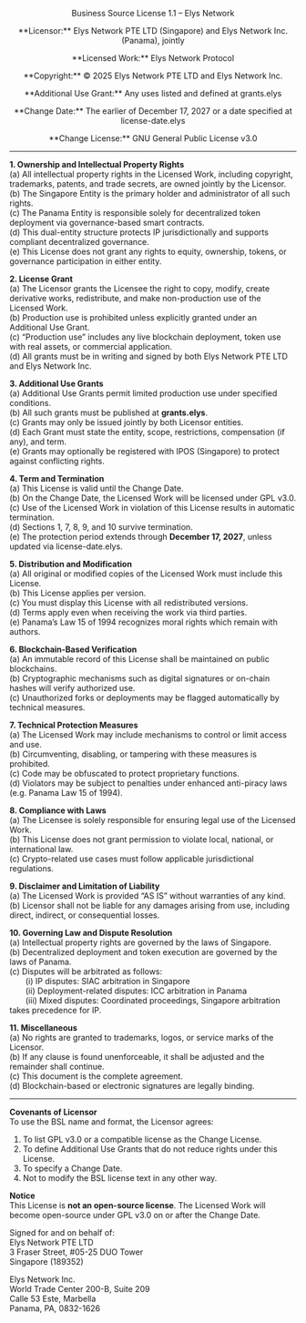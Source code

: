<p align="center"> Business Source License 1.1 – Elys Network  </p>

<p align="center">**Licensor:** Elys Network PTE LTD (Singapore) and Elys Network Inc. (Panama), jointly   </p>
<p align="center">**Licensed Work:** Elys Network Protocol  </p>
<p align="center">**Copyright:** © 2025 Elys Network PTE LTD and Elys Network Inc.  </p>
<p align="center">**Additional Use Grant:** Any uses listed and defined at grants.elys  </p>
<p align="center">**Change Date:** The earlier of December 17, 2027 or a date specified at license-date.elys  </p>
<p align="center">**Change License:** GNU General Public License v3.0  </p>

---

**1. Ownership and Intellectual Property Rights**  
(a) All intellectual property rights in the Licensed Work, including copyright, trademarks, patents, and trade secrets, are owned jointly by the Licensor.  
(b) The Singapore Entity is the primary holder and administrator of all such rights.  
(c) The Panama Entity is responsible solely for decentralized token deployment via governance-based smart contracts.  
(d) This dual-entity structure protects IP jurisdictionally and supports compliant decentralized governance.  
(e) This License does not grant any rights to equity, ownership, tokens, or governance participation in either entity.

**2. License Grant**  
(a) The Licensor grants the Licensee the right to copy, modify, create derivative works, redistribute, and make non-production use of the Licensed Work.  
(b) Production use is prohibited unless explicitly granted under an Additional Use Grant.  
(c) “Production use” includes any live blockchain deployment, token use with real assets, or commercial application.  
(d) All grants must be in writing and signed by both Elys Network PTE LTD and Elys Network Inc.

**3. Additional Use Grants**  
(a) Additional Use Grants permit limited production use under specified conditions.  
(b) All such grants must be published at **grants.elys**.  
(c) Grants may only be issued jointly by both Licensor entities.  
(d) Each Grant must state the entity, scope, restrictions, compensation (if any), and term.  
(e) Grants may optionally be registered with IPOS (Singapore) to protect against conflicting rights.

**4. Term and Termination**  
(a) This License is valid until the Change Date.  
(b) On the Change Date, the Licensed Work will be licensed under GPL v3.0.  
(c) Use of the Licensed Work in violation of this License results in automatic termination.  
(d) Sections 1, 7, 8, 9, and 10 survive termination.  
(e) The protection period extends through **December 17, 2027**, unless updated via license-date.elys.

**5. Distribution and Modification**  
(a) All original or modified copies of the Licensed Work must include this License.  
(b) This License applies per version.  
(c) You must display this License with all redistributed versions.  
(d) Terms apply even when receiving the work via third parties.  
(e) Panama’s Law 15 of 1994 recognizes moral rights which remain with authors.

**6. Blockchain-Based Verification**  
(a) An immutable record of this License shall be maintained on public blockchains.  
(b) Cryptographic mechanisms such as digital signatures or on-chain hashes will verify authorized use.  
(c) Unauthorized forks or deployments may be flagged automatically by technical measures.

**7. Technical Protection Measures**  
(a) The Licensed Work may include mechanisms to control or limit access and use.  
(b) Circumventing, disabling, or tampering with these measures is prohibited.  
(c) Code may be obfuscated to protect proprietary functions.  
(d) Violators may be subject to penalties under enhanced anti-piracy laws (e.g. Panama Law 15 of 1994).

**8. Compliance with Laws**  
(a) The Licensee is solely responsible for ensuring legal use of the Licensed Work.  
(b) This License does not grant permission to violate local, national, or international law.  
(c) Crypto-related use cases must follow applicable jurisdictional regulations.

**9. Disclaimer and Limitation of Liability**  
(a) The Licensed Work is provided “AS IS” without warranties of any kind.  
(b) Licensor shall not be liable for any damages arising from use, including direct, indirect, or consequential losses.

**10. Governing Law and Dispute Resolution**  
(a) Intellectual property rights are governed by the laws of Singapore.  
(b) Decentralized deployment and token execution are governed by the laws of Panama.  
(c) Disputes will be arbitrated as follows:  
  (i) IP disputes: SIAC arbitration in Singapore  
  (ii) Deployment-related disputes: ICC arbitration in Panama  
  (iii) Mixed disputes: Coordinated proceedings, Singapore arbitration takes precedence for IP.

**11. Miscellaneous**  
(a) No rights are granted to trademarks, logos, or service marks of the Licensor.  
(b) If any clause is found unenforceable, it shall be adjusted and the remainder shall continue.  
(c) This document is the complete agreement.  
(d) Blockchain-based or electronic signatures are legally binding.

---

**Covenants of Licensor**  
To use the BSL name and format, the Licensor agrees:  
1. To list GPL v3.0 or a compatible license as the Change License.  
2. To define Additional Use Grants that do not reduce rights under this License.  
3. To specify a Change Date.  
4. Not to modify the BSL license text in any other way.


**Notice**  
This License is **not an open-source license**. The Licensed Work will become open-source under GPL v3.0 on or after the Change Date.


Signed for and on behalf of:  
Elys Network PTE LTD  
3 Fraser Street, #05-25 DUO Tower  
Singapore (189352)

Elys Network Inc.  
World Trade Center 200-B, Suite 209  
Calle 53 Este, Marbella  
Panama, PA, 0832-1626
